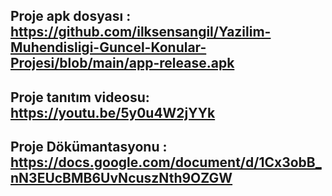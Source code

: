 ## Proje apk dosyası : https://github.com/ilksensangil/Yazilim-Muhendisligi-Guncel-Konular-Projesi/blob/main/app-release.apk
## Proje tanıtım videosu: https://youtu.be/5y0u4W2jYYk
## Proje Dökümantasyonu : https://docs.google.com/document/d/1Cx3obB_nN3EUcBMB6UvNcuszNth9OZGW


